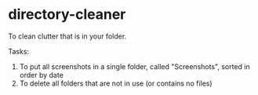 # directory-cleaner
To clean clutter that is in your folder.

Tasks:
1. To put all screenshots in a single folder, called "Screenshots", sorted in order by date
2. To delete all folders that are not in use (or contains no files)
